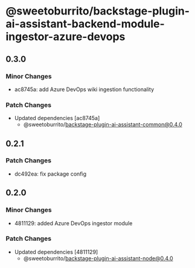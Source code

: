 # @sweetoburrito/backstage-plugin-ai-assistant-backend-module-ingestor-azure-devops

## 0.3.0

### Minor Changes

- ac8745a: add Azure DevOps wiki ingestion functionality

### Patch Changes

- Updated dependencies [ac8745a]
  - @sweetoburrito/backstage-plugin-ai-assistant-common@0.4.0

## 0.2.1

### Patch Changes

- dc492ea: fix package config

## 0.2.0

### Minor Changes

- 4811129: added Azure DevOps ingestor module

### Patch Changes

- Updated dependencies [4811129]
  - @sweetoburrito/backstage-plugin-ai-assistant-node@0.4.0
